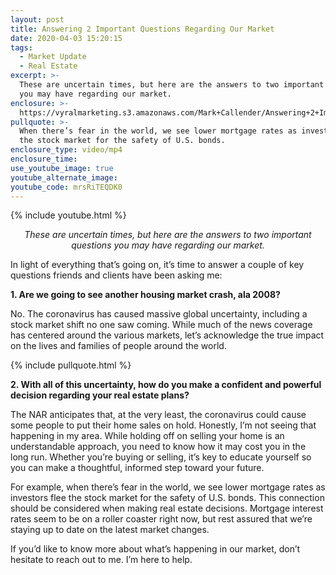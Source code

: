 ```yaml
---
layout: post
title: Answering 2 Important Questions Regarding Our Market
date: 2020-04-03 15:20:15
tags:
  - Market Update
  - Real Estate
excerpt: >-
  These are uncertain times, but here are the answers to two important questions
  you may have regarding our market.
enclosure: >-
  https://vyralmarketing.s3.amazonaws.com/Mark+Callender/Answering+2+Important+Questions+Regarding+Our+Market.mp4
pullquote: >-
  When there’s fear in the world, we see lower mortgage rates as investors flee
  the stock market for the safety of U.S. bonds.
enclosure_type: video/mp4
enclosure_time:
use_youtube_image: true
youtube_alternate_image:
youtube_code: mrsRiTEQDK0
---
```


{% include youtube.html %}

<p style="text-align: center;"><em>These are uncertain times, but here are the answers to two important questions you may have regarding our market.</em></p>

In light of everything that’s going on, it’s time to answer a couple of key questions friends and clients have been asking me:

**1\. Are we going to see another housing market crash, ala 2008?**

No. The coronavirus has caused massive global uncertainty, including a stock market shift no one saw coming. While much of the news coverage has centered around the various markets, let’s acknowledge the true impact on the lives and families of people around the world.&nbsp;

{% include pullquote.html %}

**2\. With all of this uncertainty, how do you make a confident and powerful decision regarding your real estate plans?**

The NAR anticipates that, at the very least, the coronavirus could cause some people to put their home sales on hold. Honestly, I’m not seeing that happening in my area. While holding off on selling your home is an understandable approach, you need to know how it may cost you in the long run. Whether you’re buying or selling, it’s key to educate yourself so you can make a thoughtful, informed step toward your future.&nbsp;

For example, when there’s fear in the world, we see lower mortgage rates as investors flee the stock market for the safety of U.S. bonds. This connection should be considered when making real estate decisions. Mortgage interest rates seem to be on a roller coaster right now, but rest assured that we’re staying up to date on the latest market changes.&nbsp;

If you’d like to know more about what’s happening in our market, don’t hesitate to reach out to me. I’m here to help.